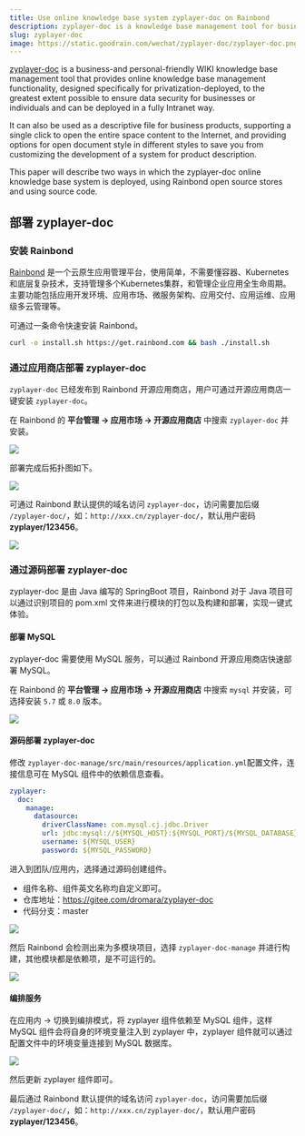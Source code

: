 ```yaml
---
title: Use online knowledge base system zyplayer-doc on Rainbond
description: zyplayer-doc is a knowledge base management tool for businesses and individuals, providing online knowledge base management functionality, designed specifically for privatization deployment, and ensuring data security for businesses or individuals
slug: zyplayer-doc
image: https://static.goodrain.com/wechat/zyplayer-doc/zyplayer-doc.png
---
```


[zyplayer-doc](http://doc.zyplayer.com/doc-wiki#/integrate/zyplayer-doc) is a business-and personal-friendly WIKI knowledge base management tool that provides online knowledge base management functionality, designed specifically for privatization-deployed, to the greatest extent possible to ensure data security for businesses or individuals and can be deployed in a fully Intranet way.

It can also be used as a descriptive file for business products, supporting a single click to open the entire space content to the Internet, and providing options for open document style in different styles to save you from customizing the development of a system for product description.

This paper will describe two ways in which the zyplayer-doc online knowledge base system is deployed, using Rainbond open source stores and using source code.

<!--truncate-->

## 部署 zyplayer-doc

### 安装 Rainbond

[Rainbond](https://www.rainbond.com/) 是一个云原生应用管理平台，使用简单，不需要懂容器、Kubernetes和底层复杂技术，支持管理多个Kubernetes集群，和管理企业应用全生命周期。主要功能包括应用开发环境、应用市场、微服务架构、应用交付、应用运维、应用级多云管理等。

可通过一条命令快速安装 Rainbond。

```bash
curl -o install.sh https://get.rainbond.com && bash ./install.sh
```

### 通过应用商店部署 zyplayer-doc

`zyplayer-doc` 已经发布到 Rainbond 开源应用商店，用户可通过开源应用商店一键安装 `zyplayer-doc`。

在 Rainbond 的 **平台管理 -> 应用市场 -> 开源应用商店** 中搜索 `zyplayer-doc` 并安装。

![](https://static.goodrain.com/wechat/zyplayer-doc/1.png)

部署完成后拓扑图如下。

![](https://static.goodrain.com/wechat/zyplayer-doc/2.png)

可通过 Rainbond 默认提供的域名访问 `zyplayer-doc`，访问需要加后缀 `/zyplayer-doc/`，如：`http://xxx.cn/zyplayer-doc/`，默认用户密码 **zyplayer/123456**。

![](https://static.goodrain.com/wechat/zyplayer-doc/3.png)

### 通过源码部署 zyplayer-doc

zyplayer-doc 是由 Java 编写的 SpringBoot 项目，Rainbond 对于 Java 项目可以通过识别项目的 pom.xml 文件来进行模块的打包以及构建和部署，实现一键式体验。

#### 部署 MySQL

zyplayer-doc 需要使用 MySQL 服务，可以通过 Rainbond 开源应用商店快速部署 MySQL。

在 Rainbond 的 **平台管理 -> 应用市场 -> 开源应用商店** 中搜索 `mysql` 并安装，可选择安装 `5.7` 或 `8.0` 版本。

![](https://static.goodrain.com/wechat/zyplayer-doc/4.png)

#### 源码部署 zyplayer-doc

修改 `zyplayer-doc-manage/src/main/resources/application.yml`配置文件，连接信息可在 MySQL 组件中的依赖信息查看。

```yaml
zyplayer:
  doc:
    manage:
      datasource:
        driverClassName: com.mysql.cj.jdbc.Driver
        url: jdbc:mysql://${MYSQL_HOST}:${MYSQL_PORT}/${MYSQL_DATABASE}?useUnicode=true&characterEncoding=utf8&zeroDateTimeBehavior=convertToNull&autoReconnect=true&useSSL=false
        username: ${MYSQL_USER}
        password: ${MYSQL_PASSWORD}
```

进入到团队/应用内，选择通过源码创建组件。

- 组件名称、组件英文名称均自定义即可。
- 仓库地址：https://gitee.com/dromara/zyplayer-doc
- 代码分支：master

![](https://static.goodrain.com/wechat/zyplayer-doc/5.png)

然后 Rainbond 会检测出来为多模块项目，选择 `zyplayer-doc-manage` 并进行构建，其他模块都是依赖项，是不可运行的。

![](https://static.goodrain.com/wechat/zyplayer-doc/6.png)

#### 编排服务

在应用内 -> 切换到编排模式，将 zyplayer 组件依赖至 MySQL 组件，这样 MySQL 组件会将自身的环境变量注入到 zyplayer 中，zyplayer 组件就可以通过配置文件中的环境变量连接到 MySQL 数据库。

![](https://static.goodrain.com/wechat/zyplayer-doc/7.png)

然后更新 zyplayer 组件即可。

最后通过 Rainbond 默认提供的域名访问 `zyplayer-doc`，访问需要加后缀 `/zyplayer-doc/`，如：`http://xxx.cn/zyplayer-doc/`，默认用户密码 **zyplayer/123456**。

